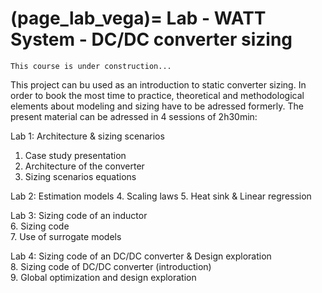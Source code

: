 (page_lab_vega)=
Lab - WATT System - DC/DC converter sizing
=======================

```{warning}
This course is under construction...
```

This project can bu used as an introduction to static converter sizing. In order to book the most time to practice, theoretical and methodological elements about modeling and sizing have to be adressed formerly. 
The present material can be adressed in 4 sessions of 2h30min: 

Lab 1: Architecture & sizing scenarios
1. Case study presentation
2. Architecture of the converter
3. Sizing scenarios equations

Lab 2: Estimation models 
4. Scaling laws
5. Heat sink & Linear regression

Lab 3: Sizing code of an inductor   
6. Sizing code  
7. Use of surrogate models  
  
Lab 4: Sizing code of an DC/DC converter & Design exploration  
8. Sizing code of DC/DC converter (introduction)  
9. Global optimization and design exploration  


